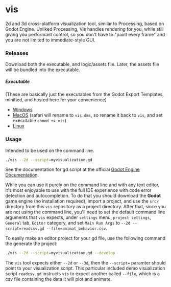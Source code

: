 # vis
2d and 3d cross-platform visualization tool, similar to Processing, based on Godot Engine. Unliked Processing, Vis handles rendering for you, while still giving you performant control, so you don't have to "paint every frame" and you are not limited to immediate-style GUI.

### Releases

Download both the executable, and logic/assets file. Later, the assets file will be bundled into the executable.

##### Executable
(These are basically just the executables from the Godot Export Templates, minified, and hosted here for your convenience)
* [Windows](https://raw.githubusercontent.com/JorySchossau/vis/master/releases/exe/win/vis.zip)
* [MacOS](https://raw.githubusercontent.com/JorySchossau/vis/master/releases/exe/osx/vis.zip) (safari will rename to `vis.dms`, so rename it back to `vis`, and set executable `chmod +x vis`)
* [Linux](https://raw.githubusercontent.com/JorySchossau/vis/master/releases/exe/lin/vis.zip)

### Usage

Intended to be used on the command line.

```bash
./vis --2d --script=myvisualization.gd
```

See the documentation for gd script at the official [Godot Engine Documentation](https://docs.godotengine.org/).

While you can use it purely on the command line and with any text editor, it's most enjoyable to use with the full IDE experience with code error detection and autocompletion. To do that you should download the **Godot** game engine (no installation required), import a project, and use the `src/` directory from this `vis` repository as a project directory. After that, since you are not using the command line, you'll need to set the default command line arguments that `vis` expects, under `settings` menu, `project settings`, `General` tab, `Editor` category, and set `Main Run Args` to `--2d --script=readcsv.gd --file=animat_behavior.csv`.

To easily make an editor project for your gd file, use the following command the generate the project:

```bash
./vis --2d --script=myvisualization.gd --develop
```

The `vis` tool expects either `--2d` or `--3d`, then the `--script=` paramter should point to your visualization script. This particular included demo visualization script `readcsv.gd` instructs `vis` to expect another called `--file`, which is a csv file containing the data it will plot and animate.
